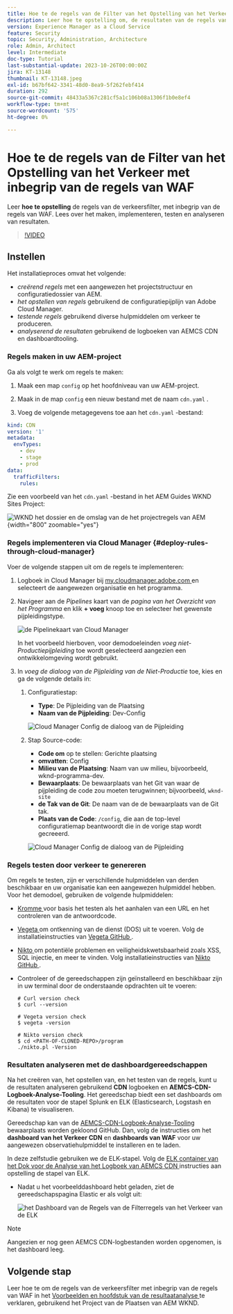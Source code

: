 ```yaml
---
title: Hoe te de regels van de Filter van het Opstelling van het Verkeer met inbegrip van de regels van WAF
description: Leer hoe te opstelling om, de resultaten van de regels van de Filter van het Verkeer tot stand te brengen, op te stellen te testen en te analyseren met inbegrip van de regels van WAF.
version: Experience Manager as a Cloud Service
feature: Security
topic: Security, Administration, Architecture
role: Admin, Architect
level: Intermediate
doc-type: Tutorial
last-substantial-update: 2023-10-26T00:00:00Z
jira: KT-13148
thumbnail: KT-13148.jpeg
exl-id: b67bf642-3341-48d0-8ea9-5f262febf414
duration: 292
source-git-commit: 48433a5367c281cf5a1c106b08a1306f1b0e8ef4
workflow-type: tm+mt
source-wordcount: '575'
ht-degree: 0%

---
```


# Hoe te de regels van de Filter van het Opstelling van het Verkeer met inbegrip van de regels van WAF

Leer **hoe te opstelling** de regels van de verkeersfilter, met inbegrip van de regels van WAF. Lees over het maken, implementeren, testen en analyseren van resultaten.

>[!VIDEO](https://video.tv.adobe.com/v/3425407?quality=12&learn=on)

## Instellen

Het installatieproces omvat het volgende:

- _creërend regels_ met een aangewezen het projectstructuur en configuratiedossier van AEM.
- _het opstellen van regels_ gebruikend de configuratiepijplijn van Adobe Cloud Manager.
- _testende regels_ gebruikend diverse hulpmiddelen om verkeer te produceren.
- _analyserend de resultaten_ gebruikend de logboeken van AEMCS CDN en dashboardtooling.

### Regels maken in uw AEM-project

Ga als volgt te werk om regels te maken:

1. Maak een map `config` op het hoofdniveau van uw AEM-project.

1. Maak in de map `config` een nieuw bestand met de naam `cdn.yaml` .

1. Voeg de volgende metagegevens toe aan het `cdn.yaml` -bestand:

```yaml
kind: CDN
version: '1'
metadata:
  envTypes:
    - dev
    - stage
    - prod
data:
  trafficFilters:
    rules:
```

Zie een voorbeeld van het `cdn.yaml` -bestand in het AEM Guides WKND Sites Project:

![ WKND het dossier en de omslag van de het projectregels van AEM ](./assets/wknd-rules-file-and-folder.png){width="800" zoomable="yes"}

### Regels implementeren via Cloud Manager {#deploy-rules-through-cloud-manager}

Voer de volgende stappen uit om de regels te implementeren:

1. Logboek in Cloud Manager bij [ my.cloudmanager.adobe.com ](https://my.cloudmanager.adobe.com/) en selecteert de aangewezen organisatie en het programma.

1. Navigeer aan de _Pipelines_ kaart van de _pagina van het Overzicht van het Programma_ en klik **+ voeg** knoop toe en selecteer het gewenste pijpleidingstype.

   ![ de Pipelinekaart van Cloud Manager ](./assets/cloud-manager-pipelines-card.png)

   In het voorbeeld hierboven, voor demodoeleinden _voeg niet-Productiepijpleiding_ toe wordt geselecteerd aangezien een ontwikkelomgeving wordt gebruikt.

1. In _voeg de dialoog van de Pijpleiding van de Niet-Productie_ toe, kies en ga de volgende details in:

   1. Configuratiestap:

      - **Type**: De Pijpleiding van de Plaatsing
      - **Naam van de Pijpleiding**: Dev-Config

      ![ Cloud Manager Config de dialoog van de Pijpleiding ](./assets/cloud-manager-config-pipeline-step1-dialog.png)

   2. Stap Source-code:

      - **Code om** op te stellen: Gerichte plaatsing
      - **omvatten**: Config
      - **Milieu van de Plaatsing**: Naam van uw milieu, bijvoorbeeld, wknd-programma-dev.
      - **Bewaarplaats**: De bewaarplaats van het Git van waar de pijpleiding de code zou moeten terugwinnen; bijvoorbeeld, `wknd-site`
      - **de Tak van de Git**: De naam van de de bewaarplaats van de Git tak.
      - **Plaats van de Code**: `/config`, die aan de top-level configuratiemap beantwoordt die in de vorige stap wordt gecreeerd.

      ![ Cloud Manager Config de dialoog van de Pijpleiding ](./assets/cloud-manager-config-pipeline-step2-dialog.png)

### Regels testen door verkeer te genereren

Om regels te testen, zijn er verschillende hulpmiddelen van derden beschikbaar en uw organisatie kan een aangewezen hulpmiddel hebben. Voor het demodoel, gebruiken de volgende hulpmiddelen:

- [ Kromme ](https://curl.se/) voor basis het testen als het aanhalen van een URL en het controleren van de antwoordcode.

- [ Vegeta ](https://github.com/tsenart/vegeta) om ontkenning van de dienst (DOS) uit te voeren. Volg de installatieinstructies van [ Vegeta GitHub ](https://github.com/tsenart/vegeta#install).

- [ Nikto ](https://github.com/sullo/nikto/wiki) om potentiële problemen en veiligheidskwetsbaarheid zoals XSS, SQL injectie, en meer te vinden. Volg installatieinstructies van [ Nikto GitHub ](https://github.com/sullo/nikto).

- Controleer of de gereedschappen zijn geïnstalleerd en beschikbaar zijn in uw terminal door de onderstaande opdrachten uit te voeren:

  ```shell
  # Curl version check
  $ curl --version
  
  # Vegeta version check
  $ vegeta -version
  
  # Nikto version check
  $ cd <PATH-OF-CLONED-REPO>/program
  ./nikto.pl -Version
  ```

### Resultaten analyseren met de dashboardgereedschappen

Na het creëren van, het opstellen van, en het testen van de regels, kunt u de resultaten analyseren gebruikend **CDN** logboeken en **AEMCS-CDN-Logboek-Analyse-Tooling**. Het gereedschap biedt een set dashboards om de resultaten voor de stapel Splunk en ELK (Elasticsearch, Logstash en Kibana) te visualiseren.

Gereedschap kan van de [ AEMCS-CDN-Logboek-Analyse-Tooling ](https://github.com/adobe/AEMCS-CDN-Log-Analysis-Tooling) bewaarplaats worden gekloond GitHub. Dan, volg de instructies om het **dashboard van het Verkeer CDN** en **dashboards van WAF** voor uw aangewezen observatiehulpmiddel te installeren en te laden.

In deze zelfstudie gebruiken we de ELK-stapel. Volg de [ ELK container van het Dok voor de Analyse van het Logboek van AEMCS CDN ](https://github.com/adobe/AEMCS-CDN-Log-Analysis-Tooling/blob/main/ELK/README.md) instructies aan opstelling de stapel van ELK.

- Nadat u het voorbeelddashboard hebt geladen, ziet de gereedschapspagina Elastic er als volgt uit:

  ![ het Dashboard van de Regels van de Filterregels van het Verkeer van de ELK ](./assets/elk-dashboard.png)

>[!NOTE]
>
>    Aangezien er nog geen AEMCS CDN-logbestanden worden opgenomen, is het dashboard leeg.


## Volgende stap

Leer hoe te om de regels van de verkeersfilter met inbegrip van de regels van WAF in het [ Voorbeelden en hoofdstuk van de resultaatanalyse ](./examples-and-analysis.md) te verklaren, gebruikend het Project van de Plaatsen van AEM WKND.
